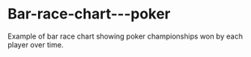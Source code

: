 # Bar-race-chart---poker
Example of bar race chart showing poker championships won by each player over time. 
